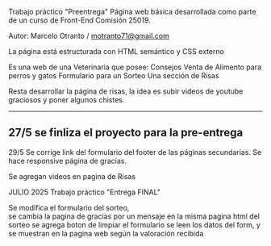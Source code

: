 
Trabajo práctico "Preentrega" 
Página web básica desarrollada como parte de un curso de Front-End Comisión 25019. 

Autor: Marcelo Otranto / motranto71@gmail.com

La página está estructurada con HTML semántico y CSS externo

Es una web de una Veterinaria que posee:
	Consejos
	Venta de Alimento para perros y gatos
	Formulario para un Sorteo
	Una sección de Risas

Resta desarrollar la página de risas,  la idea es subir videos de youtube graciosos y poner algunos chistes.

-------------------------
27/5 se finliza el proyecto para la pre-entrega
-------------------------
29/5 
Se corrige link del formulario del footer de las páginas secundarias.
Se hace responsive página de gracias.

Se agregan videos en pagina de Risas

JULIO 2025
Trabajo práctico "Entrega FINAL"

Se modifica el formulario del sorteo,  
se cambia la pagina de gracias por un mensaje en la misma pagina html del sorteo
se agrega boton de limpiar el formulario
se leen los datos del form, y se muestran en la pagina web según la valoración recibida
